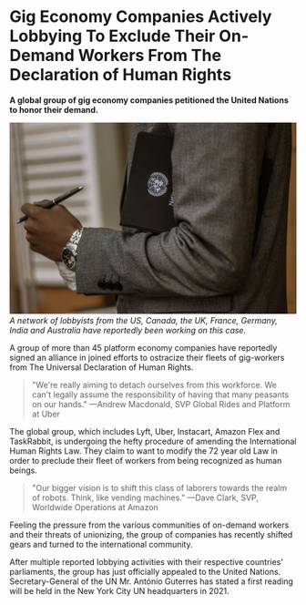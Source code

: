 # Gig Economy Companies Actively Lobbying To Exclude Their On-Demand Workers From The Declaration of Human Rights

**A global group of gig economy companies petitioned the United Nations to honor their demand.**

![A man in suit and tie holding a United Nations notebook under his arm.](lobbyist-united-nations.jpg)
*A network of lobbyists from the US, Canada, the UK, France, Germany, India and Australia have reportedly been working on this case.*

A group of more than 45 platform economy companies have reportedly signed an alliance in joined efforts to ostracize their fleets of gig-workers from The Universal Declaration of Human Rights.

> "We're really aiming to detach ourselves from this workforce. We can't legally assume the responsibility of having that many peasants on our hands." —Andrew Macdonald, SVP Global Rides and Platform at Uber

The global group, which includes Lyft, Uber, Instacart, Amazon Flex and TaskRabbit, is undergoing the hefty procedure of amending the International Human Rights Law. They claim to want to modify the 72 year old Law in order to preclude their fleet of workers from being recognized as human beings.

> "Our bigger vision is to shift this class of laborers towards the realm of robots. Think, like vending machines." —Dave Clark, SVP, Worldwide Operations at Amazon

Feeling the pressure from the various communities of on-demand workers and their threats of unionizing, the group of companies has recently shifted gears and turned to the international community.

After multiple reported lobbying activities with their respective countries' parliaments, the group has just officially appealed to the United Nations. Secretary-General of the UN Mr. António Guterres has stated a first reading will be held in the New York City UN headquarters in 2021.
